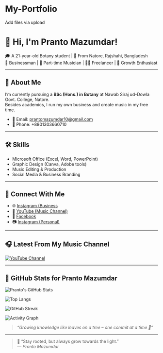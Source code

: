 # My-Portfolio
Add files via upload
# 👋 Hi, I'm Pranto Mazumdar!

🎓 A 21-year-old Botany student | 📍 From Natore, Rajshahi, Bangladesh  
💼 Businessman | 🎵 Part-time Musician | 🧑‍💻 Freelancer | 🌱 Growth Enthusiast

---

## 🚀 About Me
I’m currently pursuing a **BSc (Hons.) in Botany** at Nawab Siraj ud-Dowla Govt. College, Natore.  
Besides academics, I run my own business and create music in my free time.

- 📧 Email: prantomazumdar10@gmail.com  
- 📱 Phone: +8801303660710

---

## 🛠️ Skills

- Microsoft Office (Excel, Word, PowerPoint)
- Graphic Design (Canva, Adobe tools)
- Music Editing & Production
- Social Media & Business Branding

---

## 🔗 Connect With Me

- 🌐 [Instagram (Business](https://www.instagram.com/pranto_enterprise/)
- 🎵 [YouTube (Music Channel)](https://www.youtube.com/channel/UCrhcDNs4vkQmnH7X6sxWbxQ)
- 📘 [Facebook](https://www.facebook.com/profile.php?id=61555785992858&viewas=100000686899395)
- 📷 [Instagram (Personal)](https://www.instagram.com/prantomazumdar.1?utm_source=ig_web_button_share_sheet&igsh=ZDNlZDc0MzIxNw==)

---

## 🎧 Latest From My Music Channel
[![YouTube Channel](https://img.shields.io/youtube/channel/subscribers/UCrhcDNs4vkQmnH7X6sxWbxQ?style=social)](https://www.youtube.com/channel/UCrhcDNs4vkQmnH7X6sxWbxQ)

---

## 🌱 GitHub Stats for Pranto Mazumdar

 ![Pranto's GitHub Stats](https://github-readme-stats.vercel.app/api?username=prantomazumdar&show_icons=true&theme=radical&hide=contribs&count_private=true)

![Top Langs](https://github-readme-stats.vercel.app/api/top-langs/?username=prantomazumdar&layout=compact&theme=radical)

![GitHub Streak](https://streak-stats.demolab.com?user=prantomazumdar&theme=radical&date_format=M%20j%5B%2C%20Y%5D)

![Activity Graph](https://github-readme-activity-graph.vercel.app/graph?username=prantomazumdar&theme=radical)

> *“Growing knowledge like leaves on a tree – one commit at a time 🌿”*

---

> 🌿 “Stay rooted, but always grow towards the light.”  
— _Pranto Mazumdar_
